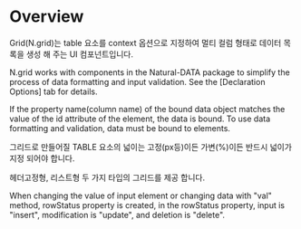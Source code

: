 Overview
===

Grid(N.grid)는 table 요소를 context 옵션으로 지정하여 멀티 컬럼 형태로 데이터 목록을 생성 해 주는 UI 컴포넌트입니다.

<p class="alert">N.grid works with components in the Natural-DATA package to simplify the process of data formatting and input validation. See the [Declaration Options] tab for details.</p>
<p class="alert">If the property name(column name) of the bound data object matches the value of the id attribute of the element, the data is bound. To use data formatting and validation, data must be bound to elements.</p>
<p class="alert">그리드로 만들어질 TABLE 요소의 넓이는 고정(px등)이든 가변(%)이든 반드시 넓이가 지정 되어야 합니다.</p>
<p class="alert">헤더고정형, 리스트형 두 가지 타입의 그리드를 제공 합니다.</p>
<p class="alert">When changing the value of input element or changing data with "val" method, rowStatus property is created, in the rowStatus property, input is "insert", modification is "update", and deletion is "delete".</p>